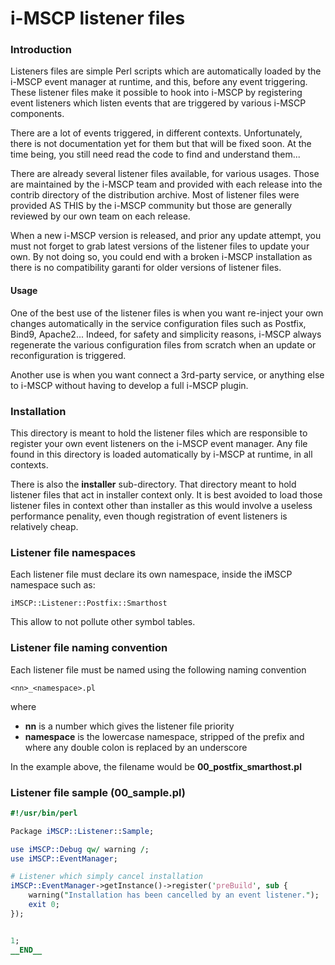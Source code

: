 i-MSCP listener files
=====================

### Introduction

Listeners files are simple Perl scripts which are automatically loaded by the
i-MSCP event manager at runtime, and this, before any event triggering. These
listener files make it possible to hook into i-MSCP by registering event
listeners which listen events that are triggered by various i-MSCP components.

There are a lot of events triggered, in different contexts. Unfortunately,
there is not documentation yet for them but that will be fixed soon. At the
time being, you still need read the code to find and understand them...

There are already several listener files available, for various usages. Those
are maintained by the i-MSCP team and provided with each release into the
contrib directory of the distribution archive. Most of listener files were
provided AS THIS by the i-MSCP community but those are generally reviewed by
our own team on each release.

When a new i-MSCP version is released, and prior any update attempt, you must
not forget to grab latest versions of the listener files to update your own.
By not doing so, you could end with a broken i-MSCP installation as there is
no compatibility garanti for older versions of listener files.

#### Usage

One of the best use of the listener files is when you want re-inject your own
changes automatically in the service configuration files such as Postfix,
Bind9, Apache2... Indeed, for safety and simplicity reasons, i-MSCP always
regenerate the various configuration files from scratch when an update or
reconfiguration is triggered.

Another use is when you want connect a 3rd-party service, or anything else to
i-MSCP without having to develop a full i-MSCP plugin.

### Installation

This directory is meant to hold the listener files which are responsible to
register your own event listeners on the i-MSCP event manager. Any file found
in this directory is loaded automatically by i-MSCP at runtime, in all
contexts.

There is also the **installer** sub-directory. That directory meant to hold
listener files that act in installer context only. It is best avoided to load
those listener files in context other than installer as this would involve a
useless performance penality, even though registration of event listeners is
relatively cheap.

### Listener file namespaces

Each listener file must declare its own namespace, inside the iMSCP namespace
such as:

```
iMSCP::Listener::Postfix::Smarthost
```

This allow to not pollute other symbol tables.

### Listener file naming convention

Each listener file must be named using the following naming convention

```
<nn>_<namespace>.pl
```

where

* **nn** is a number which gives the listener file priority
* **namespace** is the lowercase namespace, stripped of the prefix and where
any double colon is replaced by an underscore

In the example above, the filename would be **00_postfix_smarthost.pl**

### Listener file sample (00_sample.pl)

```perl
#!/usr/bin/perl

Package iMSCP::Listener::Sample;

use iMSCP::Debug qw/ warning /;
use iMSCP::EventManager;

# Listener which simply cancel installation
iMSCP::EventManager->getInstance()->register('preBuild', sub {
    warning("Installation has been cancelled by an event listener.");
    exit 0;
});


1;
__END__
```
